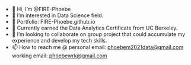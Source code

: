 - 👋 Hi, I’m @FIRE-Phoebe
- 👀 I’m interested in Data Science field.
- 👀 Portfolio: FIRE-Phoebe.github.io 
- 🌱 Currently earned the Data Analytics Certificate from UC Berkeley. 
- 💞️ I’m looking to collaborate on group project that could accumulate my experience and develop my tech skills.
- 📫 How to reach me @ 
        personal email: phoebem2021data@gmail.com
        working email:  phoebewrk@gmail.com

<!---
FIRE-Phoebe/FIRE-Phoebe is a ✨ special ✨ repository because its `README.md` (this file) appears on your GitHub profile.
You can click the Preview link to take a look at your changes.
--->
